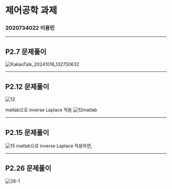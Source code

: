 # **제어공학 과제**
### 2020734022 이용민
------
## P2.7 문제풀이

![KakaoTalk_20241016_132750632](https://github.com/user-attachments/assets/682e2c49-5019-458d-ab70-41814c3331c5)

---
## P2.12 문제풀이

![12](https://github.com/user-attachments/assets/89d76a67-9ad6-4794-9625-dd6b99f142dd)

matlab으로 inverse Laplace 적용
![12matlab](https://github.com/user-attachments/assets/78ef8a30-e69c-41f1-9ce8-34d54e2f40d2)

---
## P2.15 문제풀이
![15](https://github.com/user-attachments/assets/77399330-6e28-497e-81a6-723680e057e9)
matlab으로 inverse Laplace 적용하면,  

----
## P2.26 문제풀이

![26-1](https://github.com/user-attachments/assets/f2526fdb-07f2-45cd-9fd0-64302890f60d)

